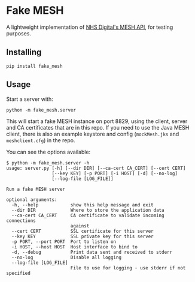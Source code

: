 Fake MESH
=========

A lightweight implementation of [NHS Digital's MESH API](https://meshapi.docs.apiary.io/), for
testing purposes.

Installing
----------

```
pip install fake_mesh
```

Usage
-----

Start a server with:

```
python -m fake_mesh.server
```

This will start a fake MESH instance on port 8829, using the client, server and
CA certificates that are in this repo. If you need to use the Java MESH client,
there is also an example keystore and config (`mockMesh.jks` and
`meshclient.cfg`) in the repo.

You can see the options available:

```
$ python -m fake_mesh.server -h
usage: server.py [-h] [--dir DIR] [--ca-cert CA_CERT] [--cert CERT]
                 [--key KEY] [-p PORT] [-i HOST] [-d] [--no-log]
                 [--log-file [LOG_FILE]]

Run a fake MESH server

optional arguments:
  -h, --help            show this help message and exit
  --dir DIR             Where to store the application data
  --ca-cert CA_CERT     CA certificate to validate incoming connections
                        against
  --cert CERT           SSL certificate for this server
  --key KEY             SSL private key for this server
  -p PORT, --port PORT  Port to listen on
  -i HOST, --host HOST  Host interface to bind to
  -d, --debug           Print data sent and received to stderr
  --no-log              Disable all logging
  --log-file [LOG_FILE]
                        File to use for logging - use stderr if not specified
```

